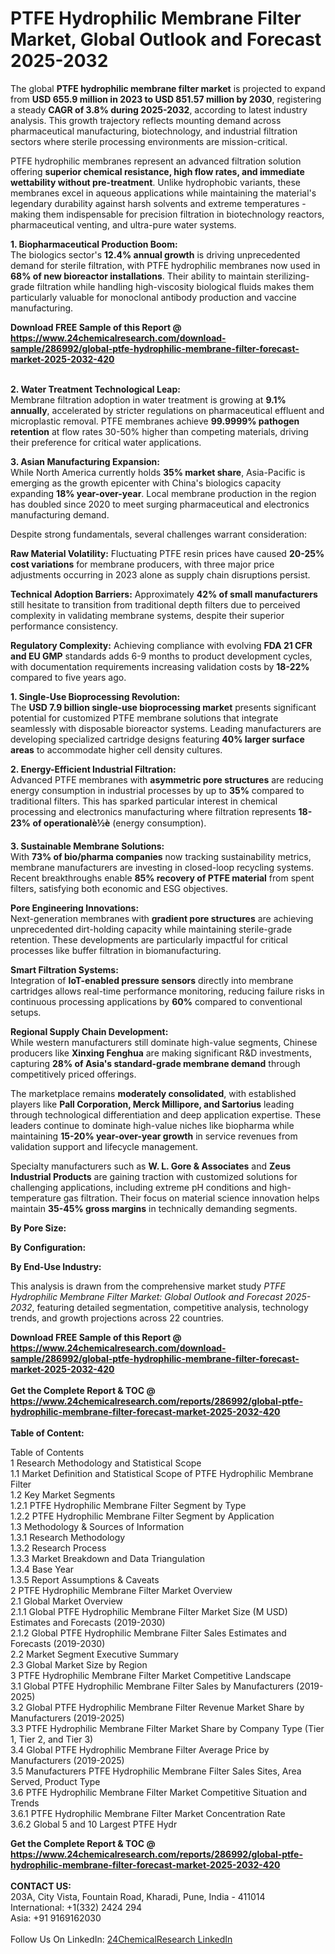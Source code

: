 <h1>PTFE Hydrophilic Membrane Filter Market, Global Outlook and Forecast 2025-2032</h1><p>The global <strong>PTFE hydrophilic membrane filter market</strong> is projected to expand from <strong>USD 655.9 million in 2023 to USD 851.57 million by 2030</strong>, registering a steady <strong>CAGR of 3.8% during 2025-2032</strong>, according to latest industry analysis. This growth trajectory reflects mounting demand across pharmaceutical manufacturing, biotechnology, and industrial filtration sectors where sterile processing environments are mission-critical. </p><p>PTFE hydrophilic membranes represent an advanced filtration solution offering <strong>superior chemical resistance, high flow rates, and immediate wettability without pre-treatment</strong>. Unlike hydrophobic variants, these membranes excel in aqueous applications while maintaining the material's legendary durability against harsh solvents and extreme temperatures - making them indispensable for precision filtration in biotechnology reactors, pharmaceutical venting, and ultra-pure water systems.</p><p><strong>1. Biopharmaceutical Production Boom:</strong><br>
The biologics sector's <strong>12.4% annual growth</strong> is driving unprecedented demand for sterile filtration, with PTFE hydrophilic membranes now used in <strong>68% of new bioreactor installations</strong>. Their ability to maintain sterilizing-grade filtration while handling high-viscosity biological fluids makes them particularly valuable for monoclonal antibody production and vaccine manufacturing.</p><div><b>Download FREE Sample of this Report @ 
            <a href="https://www.24chemicalresearch.com/download-sample/286992/global-ptfe-hydrophilic-membrane-filter-forecast-market-2025-2032-420">
            https://www.24chemicalresearch.com/download-sample/286992/global-ptfe-hydrophilic-membrane-filter-forecast-market-2025-2032-420</a></b></div><br><p><strong>2. Water Treatment Technological Leap:</strong><br>
Membrane filtration adoption in water treatment is growing at <strong>9.1% annually</strong>, accelerated by stricter regulations on pharmaceutical effluent and microplastic removal. PTFE membranes achieve <strong>99.9999% pathogen retention</strong> at flow rates 30-50% higher than competing materials, driving their preference for critical water applications.</p><p><strong>3. Asian Manufacturing Expansion:</strong><br>
While North America currently holds <strong>35% market share</strong>, Asia-Pacific is emerging as the growth epicenter with China's biologics capacity expanding <strong>18% year-over-year</strong>. Local membrane production in the region has doubled since 2020 to meet surging pharmaceutical and electronics manufacturing demand.</p><p>Despite strong fundamentals, several challenges warrant consideration:</p><p><strong>Raw Material Volatility:</strong> Fluctuating PTFE resin prices have caused <strong>20-25% cost variations</strong> for membrane producers, with three major price adjustments occurring in 2023 alone as supply chain disruptions persist.</p><p><strong>Technical Adoption Barriers:</strong> Approximately <strong>42% of small manufacturers</strong> still hesitate to transition from traditional depth filters due to perceived complexity in validating membrane systems, despite their superior performance consistency.</p><p><strong>Regulatory Complexity:</strong> Achieving compliance with evolving <strong>FDA 21 CFR and EU GMP</strong> standards adds 6-9 months to product development cycles, with documentation requirements increasing validation costs by <strong>18-22%</strong> compared to five years ago.</p><p><strong>1. Single-Use Bioprocessing Revolution:</strong><br>
The <strong>USD 7.9 billion single-use bioprocessing market</strong> presents significant potential for customized PTFE membrane solutions that integrate seamlessly with disposable bioreactor systems. Leading manufacturers are developing specialized cartridge designs featuring <strong>40% larger surface areas</strong> to accommodate higher cell density cultures.</p><p><strong>2. Energy-Efficient Industrial Filtration:</strong><br>
Advanced PTFE membranes with <strong>asymmetric pore structures</strong> are reducing energy consumption in industrial processes by up to <strong>35%</strong> compared to traditional filters. This has sparked particular interest in chemical processing and electronics manufacturing where filtration represents <strong>18-23% of operationalè½è</strong> (energy consumption).</p><p><strong>3. Sustainable Membrane Solutions:</strong><br>
With <strong>73% of bio/pharma companies</strong> now tracking sustainability metrics, membrane manufacturers are investing in closed-loop recycling systems. Recent breakthroughs enable <strong>85% recovery of PTFE material</strong> from spent filters, satisfying both economic and ESG objectives.</p><p><strong>Pore Engineering Innovations:</strong><br>
	Next-generation membranes with <strong>gradient pore structures</strong> are achieving unprecedented dirt-holding capacity while maintaining sterile-grade retention. These developments are particularly impactful for critical processes like buffer filtration in biomanufacturing.</p><p><strong>Smart Filtration Systems:</strong><br>
	Integration of <strong>IoT-enabled pressure sensors</strong> directly into membrane cartridges allows real-time performance monitoring, reducing failure risks in continuous processing applications by <strong>60%</strong> compared to conventional setups.</p><p><strong>Regional Supply Chain Development:</strong><br>
	While western manufacturers still dominate high-value segments, Chinese producers like <strong>Xinxing Fenghua</strong> are making significant R&amp;D investments, capturing <strong>28% of Asia's standard-grade membrane demand</strong> through competitively priced offerings.</p><p>The marketplace remains <strong>moderately consolidated</strong>, with established players like <strong>Pall Corporation, Merck Millipore, and Sartorius</strong> leading through technological differentiation and deep application expertise. These leaders continue to dominate high-value niches like biopharma while maintaining <strong>15-20% year-over-year growth</strong> in service revenues from validation support and lifecycle management.</p><p>Specialty manufacturers such as <strong>W. L. Gore &amp; Associates</strong> and <strong>Zeus Industrial Products</strong> are gaining traction with customized solutions for challenging applications, including extreme pH conditions and high-temperature gas filtration. Their focus on material science innovation helps maintain <strong>35-45% gross margins</strong> in technically demanding segments.</p><p><strong>By Pore Size:</strong></p><p><strong>By Configuration:</strong></p><p><strong>By End-Use Industry:</strong></p><p>This analysis is drawn from the comprehensive market study <em>PTFE Hydrophilic Membrane Filter Market: Global Outlook and Forecast 2025-2032</em>, featuring detailed segmentation, competitive analysis, technology trends, and growth projections across 22 countries.</p><div><b>Download FREE Sample of this Report @ 
            <a href="https://www.24chemicalresearch.com/download-sample/286992/global-ptfe-hydrophilic-membrane-filter-forecast-market-2025-2032-420">
            https://www.24chemicalresearch.com/download-sample/286992/global-ptfe-hydrophilic-membrane-filter-forecast-market-2025-2032-420</a></b></div><br><div><b>Get the Complete Report & TOC @ 
            <a href="https://www.24chemicalresearch.com/reports/286992/global-ptfe-hydrophilic-membrane-filter-forecast-market-2025-2032-420">
            https://www.24chemicalresearch.com/reports/286992/global-ptfe-hydrophilic-membrane-filter-forecast-market-2025-2032-420</a></b></div><br>
            <b>Table of Content:</b><p>Table of Contents<br />
1 Research Methodology and Statistical Scope<br />
1.1 Market Definition and Statistical Scope of PTFE Hydrophilic Membrane Filter<br />
1.2 Key Market Segments<br />
1.2.1 PTFE Hydrophilic Membrane Filter Segment by Type<br />
1.2.2 PTFE Hydrophilic Membrane Filter Segment by Application<br />
1.3 Methodology & Sources of Information<br />
1.3.1 Research Methodology<br />
1.3.2 Research Process<br />
1.3.3 Market Breakdown and Data Triangulation<br />
1.3.4 Base Year<br />
1.3.5 Report Assumptions & Caveats<br />
2 PTFE Hydrophilic Membrane Filter Market Overview<br />
2.1 Global Market Overview<br />
2.1.1 Global PTFE Hydrophilic Membrane Filter Market Size (M USD) Estimates and Forecasts (2019-2030)<br />
2.1.2 Global PTFE Hydrophilic Membrane Filter Sales Estimates and Forecasts (2019-2030)<br />
2.2 Market Segment Executive Summary<br />
2.3 Global Market Size by Region<br />
3 PTFE Hydrophilic Membrane Filter Market Competitive Landscape<br />
3.1 Global PTFE Hydrophilic Membrane Filter Sales by Manufacturers (2019-2025)<br />
3.2 Global PTFE Hydrophilic Membrane Filter Revenue Market Share by Manufacturers (2019-2025)<br />
3.3 PTFE Hydrophilic Membrane Filter Market Share by Company Type (Tier 1, Tier 2, and Tier 3)<br />
3.4 Global PTFE Hydrophilic Membrane Filter Average Price by Manufacturers (2019-2025)<br />
3.5 Manufacturers PTFE Hydrophilic Membrane Filter Sales Sites, Area Served, Product Type<br />
3.6 PTFE Hydrophilic Membrane Filter Market Competitive Situation and Trends<br />
3.6.1 PTFE Hydrophilic Membrane Filter Market Concentration Rate<br />
3.6.2 Global 5 and 10 Largest PTFE Hydr</p><div><b>Get the Complete Report & TOC @ 
            <a href="https://www.24chemicalresearch.com/reports/286992/global-ptfe-hydrophilic-membrane-filter-forecast-market-2025-2032-420">
            https://www.24chemicalresearch.com/reports/286992/global-ptfe-hydrophilic-membrane-filter-forecast-market-2025-2032-420</a></b></div><br><b>CONTACT US:</b><br>
            203A, City Vista, Fountain Road, Kharadi, Pune, India - 411014<br>
            International: +1(332) 2424 294<br>
            Asia: +91 9169162030 <br><br>
            Follow Us On LinkedIn: <a href="https://www.linkedin.com/company/24chemicalresearch/">24ChemicalResearch LinkedIn</a>